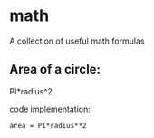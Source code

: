 # math
A collection of useful math formulas

## Area of a circle:

PI*radius^2

code implementation:

```PI = 3.1416
area = PI*radius**2
```
